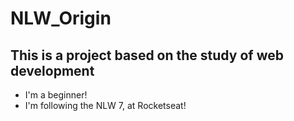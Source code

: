 # NLW_Origin

## This is a project based on the study of web development

- I'm a beginner!
- I'm following the NLW 7, at Rocketseat!
